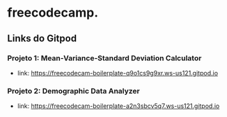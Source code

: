 # freecodecamp.

## Links do Gitpod
### Projeto 1: Mean-Variance-Standard Deviation Calculator
- link: https://freecodecam-boilerplate-q9o1cs9g9xr.ws-us121.gitpod.io
  
### Projeto 2: Demographic Data Analyzer
- link: https://freecodecam-boilerplate-a2n3sbcv5q7.ws-us121.gitpod.io
